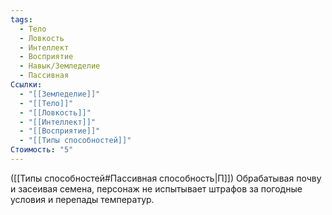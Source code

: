 ```yaml
---
tags:
  - Тело
  - Ловкость
  - Интеллект
  - Восприятие
  - Навык/Земледелие
  - Пассивная
Ссылки:
  - "[[Земледелие]]"
  - "[[Тело]]"
  - "[[Ловкость]]"
  - "[[Интеллект]]"
  - "[[Восприятие]]"
  - "[[Типы способностей]]"
Стоимость: "5"
---
```

([[Типы способностей#Пассивная способность|П]]) Обрабатывая почву и засеивая семена, персонаж не испытывает штрафов за погодные условия и перепады температур.